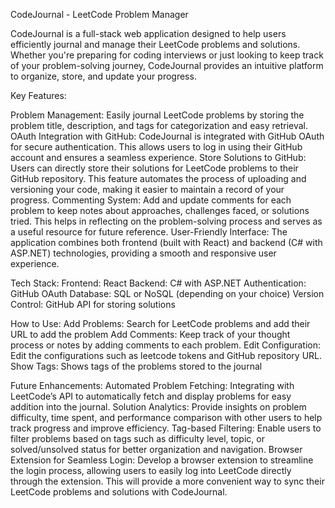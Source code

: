 CodeJournal - LeetCode Problem Manager

CodeJournal is a full-stack web application designed to help users efficiently journal and manage their LeetCode problems and solutions. Whether you're preparing for coding interviews or just looking to keep track of your problem-solving journey, CodeJournal provides an intuitive platform to organize, store, and update your progress.

Key Features:

Problem Management:  Easily journal LeetCode problems by storing the problem title, description, and tags for categorization and easy retrieval.
OAuth Integration with GitHub:  CodeJournal is integrated with GitHub OAuth for secure authentication. This allows users to log in using their GitHub account and ensures a seamless experience.
Store Solutions to GitHub: Users can directly store their solutions for LeetCode problems to their GitHub repository. This feature automates the process of uploading and versioning your code, making it easier to maintain a record of your progress.
Commenting System:  Add and update comments for each problem to keep notes about approaches, challenges faced, or solutions tried. This helps in reflecting on the problem-solving process and serves as a useful resource for future reference.
User-Friendly Interface:  The application combines both frontend (built with React) and backend (C# with ASP.NET) technologies, providing a smooth and responsive user experience.

Tech Stack:
Frontend: React
Backend: C# with ASP.NET
Authentication: GitHub OAuth
Database: SQL or NoSQL (depending on your choice)
Version Control: GitHub API for storing solutions

How to Use:
Add Problems: Search for LeetCode problems and add their URL to add the problem
Add Comments: Keep track of your thought process or notes by adding comments to each problem.
Edit Configuration: Edit the configurations such as leetcode tokens and GitHub repository URL.
Show Tags: Shows tags of the problems stored to the journal

Future Enhancements:
Automated Problem Fetching: Integrating with LeetCode’s API to automatically fetch and display problems for easy addition into the journal.
Solution Analytics: Provide insights on problem difficulty, time spent, and performance comparison with other users to help track progress and improve efficiency.
Tag-based Filtering: Enable users to filter problems based on tags such as difficulty level, topic, or solved/unsolved status for better organization and navigation.
Browser Extension for Seamless Login: Develop a browser extension to streamline the login process, allowing users to easily log into LeetCode directly through the extension. This will provide a more convenient way to sync their LeetCode problems and solutions with CodeJournal.
